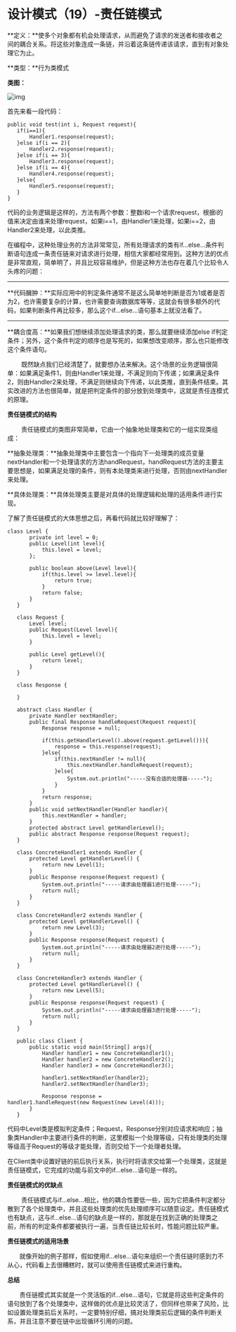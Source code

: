 # 设计模式（19）-责任链模式

**定义：**使多个对象都有机会处理请求，从而避免了请求的发送者和接收者之间的耦合关系。将这些对象连成一条链，并沿着这条链传递该请求，直到有对象处理它为止。

**类型：**行为类模式

**类图：**

![img](https://mmbiz.qpic.cn/mmbiz_jpg/eQPyBffYbufxJOuQeo2fCfdpwUgnoWJckRzHBs9DcmQhOzdJE0om6kGJmGdFHsE1jco3cjmVp2RRM3ibNHM3V7Q/640?wx_fmt=jpeg&tp=webp&wxfrom=5&wx_lazy=1&wx_co=1)

首先来看一段代码：

```
public void test(int i, Request request){  
   if(i==1){  
       Handler1.response(request);  
   }else if(i == 2){  
       Handler2.response(request);  
   }else if(i == 3){  
       Handler3.response(request);  
   }else if(i == 4){  
       Handler4.response(request);  
   }else{  
       Handler5.response(request);  
   }  
}
```

代码的业务逻辑是这样的，方法有两个参数：整数i和一个请求request，根据i的值来决定由谁来处理request，如果i==1，由Handler1来处理，如果i==2，由Handler2来处理，以此类推。

在编程中，这种处理业务的方法非常常见，所有处理请求的类有if…else…条件判断语句连成一条责任链来对请求进行处理，相信大家都经常用到。这种方法的优点是非常直观，简单明了，并且比较容易维护，但是这种方法也存在着几个比较令人头疼的问题：

****

**代码臃肿：**实际应用中的判定条件通常不是这么简单地判断是否为1或者是否为2，也许需要复杂的计算，也许需要查询数据库等等，这就会有很多额外的代码，如果判断条件再比较多，那么这个if…else…语句基本上就没法看了。

****

**耦合度高：**如果我们想继续添加处理请求的类，那么就要继续添加else if判定条件；另外，这个条件判定的顺序也是写死的，如果想改变顺序，那么也只能修改这个条件语句。

        既然缺点我们已经清楚了，就要想办法来解决。这个场景的业务逻辑很简单：如果满足条件1，则由Handler1来处理，不满足则向下传递；如果满足条件2，则由Handler2来处理，不满足则继续向下传递，以此类推，直到条件结束。其实改进的方法也很简单，就是把判定条件的部分放到处理类中，这就是责任连模式的原理。

**责任链模式的结构**

        责任链模式的类图非常简单，它由一个抽象地处理类和它的一组实现类组成：

**抽象处理类：**抽象处理类中主要包含一个指向下一处理类的成员变量nextHandler和一个处理请求的方法handRequest，handRequest方法的主要主要思想是，如果满足处理的条件，则有本处理类来进行处理，否则由nextHandler来处理。

**具体处理类：**具体处理类主要是对具体的处理逻辑和处理的适用条件进行实现。

了解了责任链模式的大体思想之后，再看代码就比较好理解了：

```
class Level {  
       private int level = 0;  
       public Level(int level){  
           this.level = level;  
       };  
         
       public boolean above(Level level){  
           if(this.level >= level.level){  
               return true;  
           }  
           return false;  
       }  
   }  
     
   class Request {  
       Level level;  
       public Request(Level level){  
           this.level = level;  
       }  
         
       public Level getLevel(){  
           return level;  
       }  
   }  
     
   class Response {  
     
   }  
     
   abstract class Handler {  
       private Handler nextHandler;      
       public final Response handleRequest(Request request){  
           Response response = null;  
             
           if(this.getHandlerLevel().above(request.getLevel())){  
               response = this.response(request);  
           }else{  
               if(this.nextHandler != null){  
                   this.nextHandler.handleRequest(request);  
               }else{  
                   System.out.println("-----没有合适的处理器-----");  
               }  
           }  
           return response;  
       }  
       public void setNextHandler(Handler handler){  
           this.nextHandler = handler;  
       }  
       protected abstract Level getHandlerLevel();  
       public abstract Response response(Request request);  
   }  
     
   class ConcreteHandler1 extends Handler {  
       protected Level getHandlerLevel() {  
           return new Level(1);  
       }  
       public Response response(Request request) {  
           System.out.println("-----请求由处理器1进行处理-----");  
           return null;  
       }  
   }  
     
   class ConcreteHandler2 extends Handler {  
       protected Level getHandlerLevel() {  
           return new Level(3);  
       }  
       public Response response(Request request) {  
           System.out.println("-----请求由处理器2进行处理-----");  
           return null;  
       }  
   }  
     
   class ConcreteHandler3 extends Handler {  
       protected Level getHandlerLevel() {  
           return new Level(5);  
       }  
       public Response response(Request request) {  
           System.out.println("-----请求由处理器3进行处理-----");  
           return null;  
       }  
   }  
     
   public class Client {  
       public static void main(String[] args){  
           Handler handler1 = new ConcreteHandler1();  
           Handler handler2 = new ConcreteHandler2();  
           Handler handler3 = new ConcreteHandler3();  
     
           handler1.setNextHandler(handler2);  
           handler2.setNextHandler(handler3);  
             
           Response response = handler1.handleRequest(new Request(new Level(4)));  
       }  
   }
```

代码中Level类是模拟判定条件；Request，Response分别对应请求和响应；抽象类Handler中主要进行条件的判断，这里模拟一个处理等级，只有处理类的处理等级高于Request的等级才能处理，否则交给下一个处理者处理。

在Client类中设置好链的前后执行关系，执行时将请求交给第一个处理类，这就是责任链模式，它完成的功能与前文中的if…else…语句是一样的。

**责任链模式的优缺点**

        责任链模式与if…else…相比，他的耦合性要低一些，因为它把条件判定都分散到了各个处理类中，并且这些处理类的优先处理顺序可以随意设定。责任链模式也有缺点，这与if…else…语句的缺点是一样的，那就是在找到正确的处理类之前，所有的判定条件都要被执行一遍，当责任链比较长时，性能问题比较严重。

**责任链模式的适用场景**

       就像开始的例子那样，假如使用if…else…语句来组织一个责任链时感到力不从心，代码看上去很糟糕时，就可以使用责任链模式来进行重构。

**总结**

       责任链模式其实就是一个灵活版的if…else…语句，它就是将这些判定条件的语句放到了各个处理类中，这样做的优点是比较灵活了，但同样也带来了风险，比如设置处理类前后关系时，一定要特别仔细，搞对处理类前后逻辑的条件判断关系，并且注意不要在链中出现循环引用的问题。